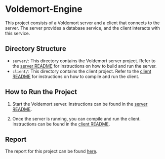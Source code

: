 # Voldemort-Engine

This project consists of a Voldemort server and a client that connects to the server. The server provides a database service, and the client interacts with this service.

## Directory Structure

- `server/`: This directory contains the Voldemort server project. Refer to the [server README](./server/voldemort-release-1.10.25-cutoff/README.md) for instructions on how to build and run the server.
- `client/`: This directory contains the client project. Refer to the [client README](./client/README.md) for instructions on how to compile and run the client.

## How to Run the Project

1. Start the Voldemort server. Instructions can be found in the [server README](./server/voldemort-release-1.10.25-cutoff/README.md).

2. Once the server is running, you can compile and run the client. Instructions can be found in the [client README](./client/README.md).

## Report

The report for this project can be found [here](./2mcd_conversionMCD_Generation_Objets__ZANAGLIA_MOVSESSIAN_SCORDO_GUIBLIN.pdf).